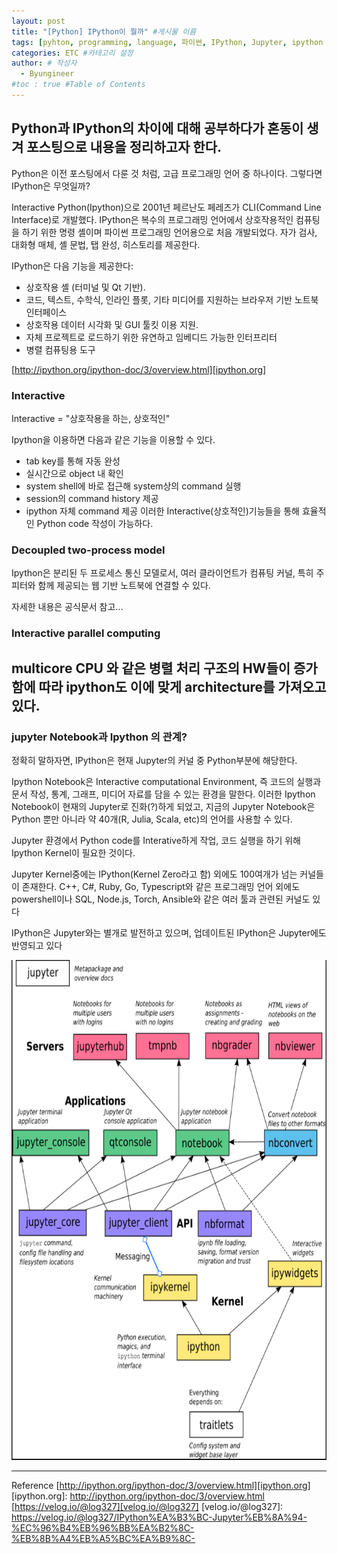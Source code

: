 ```yaml
---
layout: post
title: "[Python] IPython이 뭘까" #게시물 이름
tags: [pyhton, programming, language, 파이썬, IPython, Jupyter, ipython notebook, jupyter notebook] #태그 설정
categories: ETC #카테고리 설정
author: # 작성자
  - Byungineer
#toc : true #Table of Contents
---
```


Python과 IPython의 차이에 대해 공부하다가 혼동이 생겨 포스팅으로 내용을 정리하고자 한다.
---

Python은 이전 포스팅에서 다룬 것 처럼, 고급 프로그래밍 언어 중 하나이다. 그렇다면 IPython은 무엇일까?

Interactive Python(Ipython)으로 2001년 페르난도 페레즈가 CLI(Command Line Interface)로 개발했다. IPython은 복수의 프로그래밍 언어에서 상호작용적인 컴퓨팅을 하기 위한 명령 셸이며 파이썬 프로그래밍 언어용으로 처음 개발되었다. 자가 검사, 대화형 매체, 셸 문법, 탭 완성, 히스토리를 제공한다. 

IPython은 다음 기능을 제공한다:
- 상호작용 셸 (터미널 및 Qt 기반).
- 코드, 텍스트, 수학식, 인라인 플롯, 기타 미디어를 지원하는 브라우저 기반 노트북 인터페이스
- 상호작용 데이터 시각화 및 GUI 툴킷 이용 지원.
- 자체 프로젝트로 로드하기 위한 유연하고 임베디드 가능한 인터프리터
- 병렬 컴퓨팅용 도구


[http://ipython.org/ipython-doc/3/overview.html][ipython.org]

### Interactive
Interactive = "상호작용을 하는, 상호적인"

Ipython을 이용하면 다음과 같은 기능을 이용할 수 있다.
- tab key를 통해 자동 완성
- 실시간으로 object 내 확인
- system shell에 바로 접근해 system상의 command 실행
- session의 command history 제공
- ipython 자체 command 제공
이러한 Interactive(상호적인)기능들을 통해 효율적인 Python code 작성이 가능하다.

### Decoupled two-process model
Ipython은 분리된 두 프로세스 통신 모델로서, 여러 클라이언트가 컴퓨팅 커널, 특히 주피터와 함께 제공되는 웹 기반 노트북에 연결할 수 있다.

자세한 내용은 공식문서 참고...

### Interactive parallel computing
multicore CPU 와 같은 병렬 처리 구조의 HW들이 증가함에 따라 ipython도 이에 맞게 architecture를 가져오고 있다. 
---

### jupyter Notebook과 Ipython 의 관계?
정확히 말하자면, IPython은 현재 Jupyter의 커널 중 Python부분에 해당한다.

Ipython Notebook은 Interactive computational Environment, 즉 코드의 실행과 문서 작성, 통계, 그래프, 미디어 자료를 담을 수 있는 환경을 말한다. 이러한 Ipython Notebook이 현재의 Jupyter로 진화(?)하게 되었고, 지금의 Jupyter Notebook은 Python 뿐만 아니라 약 40개(R, Julia, Scala, etc)의 언어를 사용할 수 있다.

Jupyter 환경에서 Python code를 Interative하게 작업, 코드 실행을 하기 위해 Ipython Kernel이 필요한 것이다.

Jupyter Kernel중에는 IPython(Kernel Zero라고 함) 외에도 100여개가 넘는 커널들이 존재한다. C++, C#, Ruby, Go, Typescript와 같은 프로그래밍 언어 외에도 powershell이나 SQL, Node.js, Torch, Ansible와 같은 여러 툴과 관련된 커널도 있다

IPython은 Jupyter와는 별개로 발전하고 있으며, 업데이트된 IPython은 Jupyter에도 반영되고 있다

<img src="/image/jupyter.PNG" alt="jupyter_notebook&IPython" style="height: 800px; width:600px;"/>

---
Reference
[http://ipython.org/ipython-doc/3/overview.html][ipython.org]
[ipython.org]: http://ipython.org/ipython-doc/3/overview.html
[https://velog.io/@log327][velog.io/@log327]
[velog.io/@log327]: https://velog.io/@log327/IPython%EA%B3%BC-Jupyter%EB%8A%94-%EC%96%B4%EB%96%BB%EA%B2%8C-%EB%8B%A4%EB%A5%BC%EA%B9%8C-